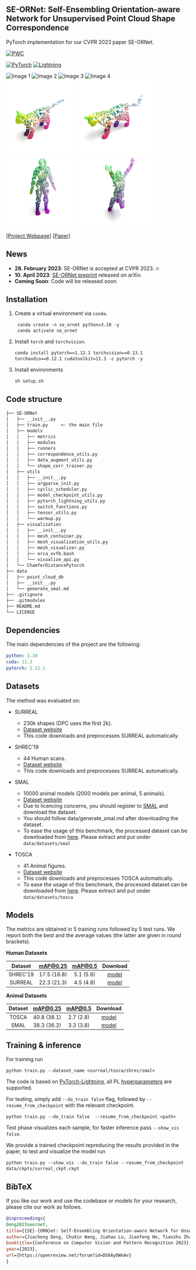 ## SE-ORNet: Self-Ensembling Orientation-aware Network for Unsupervised Point Cloud Shape Correspondence
PyTorch implementation for our CVPR 2023 paper SE-ORNet.

[![PWC](https://img.shields.io/endpoint.svg?url=https://paperswithcode.com/badge/se-ornet-self-ensembling-orientation-aware/3d-dense-shape-correspondence-on-shrec-19)](https://paperswithcode.com/sota/3d-dense-shape-correspondence-on-shrec-19?p=se-ornet-self-ensembling-orientation-aware)

<a href="https://pytorch.org/get-started/locally/"><img alt="PyTorch" src="https://img.shields.io/badge/PyTorch-ee4c2c?logo=pytorch&logoColor=white"></a>
<a href="https://pytorchlightning.ai/"><img alt="Lightning" src="https://img.shields.io/badge/-Lightning-792ee5?logo=pytorchlightning&logoColor=white"></a>

<div>
    <img src="./data/readme_figure/cat_src.gif" alt="Image 1" width="200" />
    <img src="./data/readme_figure/cat_tgt.gif" alt="Image 2" width="200" />
    <img src="./data/readme_figure/human_src.gif" alt="Image 3" width="200" />
    <img src="./data/readme_figure/human_tgt.gif" alt="Image 4" width="200" />
</div>

<div>
    <img src="./data/readme_figure/cat_src_noise.gif" alt="Image 5" width="200" />
    <img src="./data/readme_figure/cat_tgt_noise.gif" alt="Image 6" width="200" />
    <img src="./data/readme_figure/human_src_noise.gif" alt="Image 7" width="200" />
    <img src="./data/readme_figure/human_tgt_noise.gif" alt="Image 8" width="200" />
</div>

[[Project Webpage](https://chuxwa.github.io/SE-ORNet/)]
[[Paper](https://arxiv.org/abs/2304.05395)]

## News

* **28. February 2023**: SE-ORNet is accepted at CVPR 2023. :fire:
* **10. April 2023**: [SE-ORNet preprint](https://arxiv.org/abs/2304.05395) released on arXiv.
* **Coming Soon**: Code will be released soon.

## Installation

1. Create a virtual environment via `conda`.

   ```shell
    conda create -n se_ornet python=3.10 -y
    conda activate se_ornet
   ```

2. Install `torch` and `torchvision`.

   ```shell
   conda install pytorch==1.12.1 torchvision==0.13.1 torchaudio==0.12.1 cudatoolkit=11.3 -c pytorch -y
   ```

3. Install environments
   ```shell
   sh setup.sh
   ```


## Code structure

```
├── SE-ORNet
│   ├── __init__.py
│   ├── train.py     <- the main file
│   ├── models
│   │   ├── metrics       
│   │   ├── modules       
│   │   ├── runners    
│   │   ├── correspondence_utils.py  
│   │   ├── data_augment_utils.py
│   │   └── shape_corr_trainer.py   
│   ├── utils
│   │   ├── __init__.py      
│   │   ├── argparse_init.py   
│   │   ├── cyclic_scheduler.py   
│   │   ├── model_checkpoint_utils.py
│   │   ├── pytorch_lightning_utils.py
│   │   ├── switch_functions.py
│   │   ├── tensor_utils.py
│   │   └── warmup.py
│   ├── visualization
│   │   ├── __init__.py
│   │   ├── mesh_container.py
│   │   ├── mesh_visualization_utils.py
│   │   ├── mesh_visualizer.py
│   │   ├── orca_xvfb.bash
│   │   └── visualize_api.py    
│   └── ChamferDistancePytorch
├── data
│   ├── point_cloud_db
│   ├── __init__.py
│   └── generate_smal.md
├── .gitignore
├── .gitmodules
├── README.md
└── LICENSE
```

## Dependencies
The main dependencies of the project are the following:
```yaml
python: 3.10
cuda: 11.3
pytorch: 1.12.1
```
## Datasets
The method was evaluated on:
* SURREAL
  * 230k shapes (DPC uses the first 2k).
  * [Dataset website](https://www.di.ens.fr/willow/research/surreal/data/)
  * This code downloads and preprocesses SURREAL automatically.

* SHREC’19
  * 44 Human scans.
  * [Dataset website](http://3dor2019.ge.imati.cnr.it/shrec-2019/)
  * This code downloads and preprocesses SURREAL automatically.

* SMAL
  * 10000 animal models (2000 models per animal, 5 animals).
  * [Dataset website](https://smal.is.tue.mpg.de/)
  * Due to licencing concerns, you should register to [SMAL](https://smal.is.tue.mpg.de/) and download the dataset.
  * You should follow data/generate_smal.md after downloading the dataset.
  * To ease the usage of this benchmark, the processed dataset can be downloaded from [here](https://mailtauacil-my.sharepoint.com/:f:/g/personal/dvirginzburg_mail_tau_ac_il/Ekm37j0fi71Fn305v9nmXHABCSc1mWFa17uAc2jOngcyTQ?e=Ns2InB). Please extract and put under `data/datasets/smal`

* TOSCA
  * 41 Animal figures.
  * [Dataset website](http://tosca.cs.technion.ac.il/book/resources_data.html)
  * This code downloads and preprocesses TOSCA automatically.
  * To ease the usage of this benchmark, the processed dataset can be downloaded from [here](https://mailtauacil-my.sharepoint.com/:f:/g/personal/dvirginzburg_mail_tau_ac_il/EoMgplq-XqlGpl6K6lW6C8gBCxfq2gWXQ4f94xchF3dc9g?e=USid0X). Please extract and put under `data/datasets/tosca`

## Models
The metrics are obtained in 5 training runs followed by 5 test runs. We report both the best and the average values (the latter are given in round brackets).

**Human Datasets**

| Dataset | mAP@0.25 | mAP@0.5 | Download |
|:-------:|:--------:|:-------:|:--------:|
| SHREC’19 | 17.5 (16.8) | 5.1 (5.6) | [model](https://drive.google.com/drive/folders/1YG342B5f4Yhb7Z9OMo3KdHvOmvHJxzQm?usp=sharing) |
| SURREAL | 22.3 (21.3) | 4.5 (4.8) | [model](https://drive.google.com/drive/folders/1NiL2JF5Rd_xmbJkOqiJOP1b_nCmSY7-Y?usp=sharing) |


**Animal Datasets**

| Dataset | mAP@0.25 | mAP@0.5 | Download |
|:-------:|:--------:|:-------:|:--------:|
| TOSCA | 40.8 (38.1) | 2.7 (2.8) | [model](https://drive.google.com/drive/folders/19dAHpJe1o7KMSTQBDyQ0xMu2lTveg_AT?usp=sharing) |
| SMAL | 38.3 (36.2) | 3.3 (3.8) | [model](https://drive.google.com/drive/folders/1yYV_civ6j9-9Jmn1KYp8LybU6MEo57Ch?usp=sharing) |


## Training & inference

For training run
``` 
python train.py --dataset_name <surreal/tosca/shrec/smal>
```
The code is based on [PyTorch-Lightning](https://pytorch-lightning.readthedocs.io/en/latest/), all PL [hyperparameters](https://pytorch-lightning.readthedocs.io/en/latest/common/trainer.html) are supported. 

For testing, simply add `--do_train false` flag, followed by `--resume_from_checkpoint` with the relevant checkpoint.

```
python train.py --do_train false  --resume_from_checkpoint <path>
```
Test phase visualizes each sample, for faster inference pass `--show_vis false`.

We provide a trained checkpoint repreducing the results provided in the paper, to test and visualize the model run
``` 
python train.py --show_vis --do_train false --resume_from_checkpoint data/ckpts/surreal_ckpt.ckpt
```

## BibTeX

If you like our work and use the codebase or models for your research, please cite our work as follows.

```bibtex
@inproceedings{
Deng2023seornet,
title={{SE}-{ORN}et: Self-Ensembling Orientation-aware Network for Unsupervised Point Cloud Shape Correspondence},
author={Jiacheng Deng, ChuXin Wang, Jiahao Lu, Jianfeng He, Tianzhu Zhang, Jiyang Yu, Zhe Zhang},
booktitle={Conference on Computer Vision and Pattern Recognition 2023},
year={2023},
url={https://openreview.net/forum?id=DS6AyDWnAv}
}
``` 

<!-- ## Acknowledgement
We thank for the inspiration from [MSN]() and [GRNet]() -->

